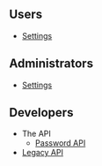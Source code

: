 ## Users
- [Settings](Users/Personal-Settings)

## Administrators
- [Settings](Administrators/Administrative-Settings)

## Developers
- The API
   - [Password API](Developers/Api/Password-Api)
- [Legacy API](Developers/Api/Legacy-Api)